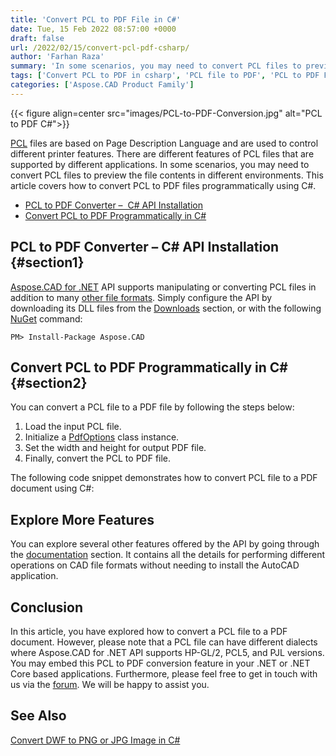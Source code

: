 ```yaml
---
title: 'Convert PCL to PDF File in C#'
date: Tue, 15 Feb 2022 08:57:00 +0000
draft: false
url: /2022/02/15/convert-pcl-pdf-csharp/
author: 'Farhan Raza'
summary: 'In some scenarios, you may need to convert PCL files to preview the file contents in different environments. This article covers **how to convert PCL to PDF files programmatically using C#**.'
tags: ['Convert PCL to PDF in csharp', 'PCL file to PDF', 'PCL to PDF File', 'PCL to PDF in csharp']
categories: ['Aspose.CAD Product Family']
---
```




{{< figure align=center src="images/PCL-to-PDF-Conversion.jpg" alt="PCL to PDF C#">}}


[PCL][1] files are based on Page Description Language and are used to control different printer features. There are different features of PCL files that are supported by different applications. In some scenarios, you may need to convert PCL files to preview the file contents in different environments. This article covers how to convert PCL to PDF files programmatically using C#.

*   [PCL to PDF Converter –  C# API Installation][2]
*   [Convert PCL to PDF Programmatically in C#][3]

## PCL to PDF Converter – C# API Installation {#section1}

[Aspose.CAD for .NET][4] API supports manipulating or converting PCL files in addition to many [other file formats][5]. Simply configure the API by downloading its DLL files from the [Downloads][6] section, or with the following [NuGet][7] command:

```
PM> Install-Package Aspose.CAD
```

## Convert PCL to PDF Programmatically in C# {#section2}

You can convert a PCL file to a PDF file by following the steps below:

1.  Load the input PCL file.
2.  Initialize a [PdfOptions][8] class instance.
3.  Set the width and height for output PDF file.
4.  Finally, convert the PCL to PDF file.

The following code snippet demonstrates how to convert PCL file to a PDF document using C#:



## Explore More Features

You can explore several other features offered by the API by going through the [documentation][9] section. It contains all the details for performing different operations on CAD file formats without needing to install the AutoCAD application.

## Conclusion

In this article, you have explored how to convert a PCL file to a PDF document. However, please note that a PCL file can have different dialects where Aspose.CAD for .NET API supports HP-GL/2, PCL5, and PJL versions. You may embed this PCL to PDF conversion feature in your .NET or .NET Core based applications. Furthermore, please feel free to get in touch with us via the [forum][10]. We will be happy to assist you.

## See Also

[Convert DWF to PNG or JPG Image in C#][11]




[1]: https://docs.fileformat.com/page-description-language/pcl/
[2]: #section1
[3]: #section2
[4]: https://products.aspose.com/cad/net
[5]: https://docs.aspose.com/cad/net/supported-file-formats/
[6]: https://downloads.aspose.com/cad/net
[7]: https://www.nuget.org/packages/Aspose.CAD/
[8]: https://apireference.aspose.com/cad/net/aspose.cad.imageoptions/pdfoptions
[9]: https://docs.aspose.com/cad/net/
[10]: https://forum.aspose.com/c/cad
[11]: https://blog.aspose.com/2022/01/30/convert-dwf-to-png-jpg-image-csharp/




